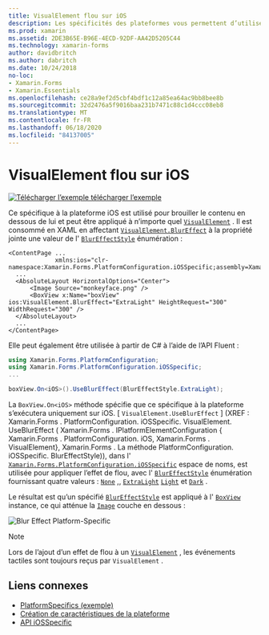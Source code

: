```yaml
---
title: VisualElement flou sur iOS
description: Les spécificités des plateformes vous permettent d’utiliser des fonctionnalités uniquement disponibles sur une plateforme spécifique, sans implémenter de convertisseurs ou d’effets personnalisés. Cet article explique comment utiliser le spécifique à la plateforme iOS qui applique un flou à un VisualElement.
ms.prod: xamarin
ms.assetid: 2DE3B65E-B96E-4ECD-92DF-AA42D5205C44
ms.technology: xamarin-forms
author: davidbritch
ms.author: dabritch
ms.date: 10/24/2018
no-loc:
- Xamarin.Forms
- Xamarin.Essentials
ms.openlocfilehash: ce28a9ef2d5cbf4bdf1c12a85ea64ac9bb8bee8b
ms.sourcegitcommit: 32d2476a5f9016baa231b7471c88c1d4ccc08eb8
ms.translationtype: MT
ms.contentlocale: fr-FR
ms.lasthandoff: 06/18/2020
ms.locfileid: "84137005"
---
```

# <a name="visualelement-blur-on-ios"></a>VisualElement flou sur iOS

[![Télécharger ](~/media/shared/download.png) l’exemple télécharger l’exemple](https://docs.microsoft.com/samples/xamarin/xamarin-forms-samples/userinterface-platformspecifics)

Ce spécifique à la plateforme iOS est utilisé pour brouiller le contenu en dessous de lui et peut être appliqué à n’importe quel [`VisualElement`](xref:Xamarin.Forms.VisualElement) . Il est consommé en XAML en affectant [`VisualElement.BlurEffect`](xref:Xamarin.Forms.PlatformConfiguration.iOSSpecific.VisualElement.BlurEffectProperty) à la propriété jointe une valeur de l' [`BlurEffectStyle`](xref:Xamarin.Forms.PlatformConfiguration.iOSSpecific.BlurEffectStyle) énumération :

```xaml
<ContentPage ...
             xmlns:ios="clr-namespace:Xamarin.Forms.PlatformConfiguration.iOSSpecific;assembly=Xamarin.Forms.Core">
  ...
  <AbsoluteLayout HorizontalOptions="Center">
      <Image Source="monkeyface.png" />
      <BoxView x:Name="boxView" ios:VisualElement.BlurEffect="ExtraLight" HeightRequest="300" WidthRequest="300" />
  </AbsoluteLayout>
  ...
</ContentPage>
```

Elle peut également être utilisée à partir de C# à l’aide de l’API Fluent :

```csharp
using Xamarin.Forms.PlatformConfiguration;
using Xamarin.Forms.PlatformConfiguration.iOSSpecific;
...

boxView.On<iOS>().UseBlurEffect(BlurEffectStyle.ExtraLight);
```

La `BoxView.On<iOS>` méthode spécifie que ce spécifique à la plateforme s’exécutera uniquement sur iOS. [ `VisualElement.UseBlurEffect` ] (XREF : Xamarin.Forms . PlatformConfiguration. iOSSpecific. VisualElement. UseBlurEffect ( Xamarin.Forms . IPlatformElementConfiguration { Xamarin.Forms . PlatformConfiguration. iOS, Xamarin.Forms . VisualElement}, Xamarin.Forms . La méthode PlatformConfiguration. iOSSpecific. BlurEffectStyle)), dans l' [`Xamarin.Forms.PlatformConfiguration.iOSSpecific`](xref:Xamarin.Forms.PlatformConfiguration.iOSSpecific) espace de noms, est utilisée pour appliquer l’effet de flou, avec l' [`BlurEffectStyle`](xref:Xamarin.Forms.PlatformConfiguration.iOSSpecific.BlurEffectStyle) énumération fournissant quatre valeurs : [`None`](xref:Xamarin.Forms.PlatformConfiguration.iOSSpecific.BlurEffectStyle.None) ,, [`ExtraLight`](xref:Xamarin.Forms.PlatformConfiguration.iOSSpecific.BlurEffectStyle.ExtraLight) [`Light`](xref:Xamarin.Forms.PlatformConfiguration.iOSSpecific.BlurEffectStyle.Light) et [`Dark`](xref:Xamarin.Forms.PlatformConfiguration.iOSSpecific.BlurEffectStyle.Dark) .

Le résultat est qu’un spécifié [`BlurEffectStyle`](xref:Xamarin.Forms.PlatformConfiguration.iOSSpecific.BlurEffectStyle) est appliqué à l' [`BoxView`](xref:Xamarin.Forms.BoxView) instance, ce qui atténue la [`Image`](xref:Xamarin.Forms.Image) couche en dessous :

![](applying-blur-images/blur-effect.png "Blur Effect Platform-Specific")

> [!NOTE]
> Lors de l’ajout d’un effet de flou à un [`VisualElement`](xref:Xamarin.Forms.VisualElement) , les événements tactiles sont toujours reçus par `VisualElement` .

## <a name="related-links"></a>Liens connexes

- [PlatformSpecifics (exemple)](https://docs.microsoft.com/samples/xamarin/xamarin-forms-samples/userinterface-platformspecifics)
- [Création de caractéristiques de la plateforme](~/xamarin-forms/platform/platform-specifics/index.md#creating-platform-specifics)
- [API iOSSpecific](xref:Xamarin.Forms.PlatformConfiguration.iOSSpecific)

